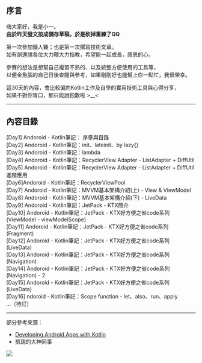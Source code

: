 ## 序言
嗨大家好，我是小一。  
**由於昨天發文按成儲存草稿，於是砍掉重練了QQ**  

第一次參加鐵人賽；也是第一次撰寫技術文章。  
如有誤還請各位大力鞭大力指教，希望能一起成長，感恩的心。  

參賽的想法是想幫自己複習不熟的、以及統整方便使用的工具等，  
以便金魚腦的自己日後查閱與參考，如果剛剛好也能幫上你一點忙，我很榮幸。  

這30天的內容，會比較偏向Kotlin工作及自學的實用技術工具與心得分享，  
如果不對你胃口，那只能說抱歉啦 >__<  

---
## 內容目錄
[Day1] Andoroid - Kotlin筆記： 序章與目錄  
[Day2] Andoroid - Kotlin筆記：init、lateinit、by lazy{}  
[Day3] Andoroid - Kotlin筆記：lambda  
[Day4] Andoroid - Kotlin筆記：RecyclerView Adapter - ListAdapter + DiffUtil  
[Day5] Andoroid - Kotlin筆記：RecyclerView Adapter - ListAdapter + DiffUtil 進階應用  
[Day6]Andoroid - Kotlin筆記：RecyclerViewPool  
[Day7] Andoroid - Kotlin筆記：MVVM基本架構介紹(上) - View & ViewModel  
[Day8] Andoroid - Kotlin筆記：MVVM基本架構介紹(下) - LiveData  
[Day9] Andoroid - Kotlin筆記：JetPack - KTX簡介  
[Day10] Andoroid - Kotlin筆記：JetPack - KTX好方便之省code系列 (ViewModel - viewModelScope)  
[Day11] Andoroid - Kotlin筆記：JetPack - KTX好方便之省code系列 (Fragment)  
[Day12] Andoroid - Kotlin筆記：JetPack - KTX好方便之省code系列 (LiveData)  
[Day13] Andoroid - Kotlin筆記：JetPack - KTX好方便之省code系列 (Navigation)  
[Day14] Andoroid - Kotlin筆記：JetPack - KTX好方便之省code系列 (Navigation) - 2  
[Day15] Andoroid - Kotlin筆記：JetPack - KTX好方便之省code系列 (LiveData)  
[Day16] ndoroid - Kotlin筆記：Scope function - let、also、run、apply  
...（待訂）
  
---
部分參考來源：
- [Developing Android Apps with Kotlin](https://classroom.udacity.com/courses/ud9012)
- 凱瑞的大神同事

![](https://402850431.github.io/3292789dc19fb57a79fb778083e1cc61.jpeg)

